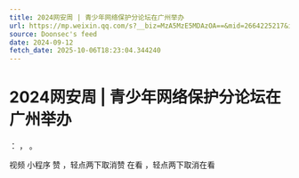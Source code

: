 ```yaml
---
title: 2024网安周 | 青少年网络保护分论坛在广州举办
url: https://mp.weixin.qq.com/s?__biz=MzA5MzE5MDAzOA==&mid=2664225217&idx=4&sn=f35fddf8c8564b4a4e4f0bf757bca516
source: Doonsec's feed
date: 2024-09-12
fetch_date: 2025-10-06T18:23:04.344240
---
```


# 2024网安周 | 青少年网络保护分论坛在广州举办

：
，
。

视频
小程序
赞
，轻点两下取消赞
在看
，轻点两下取消在看